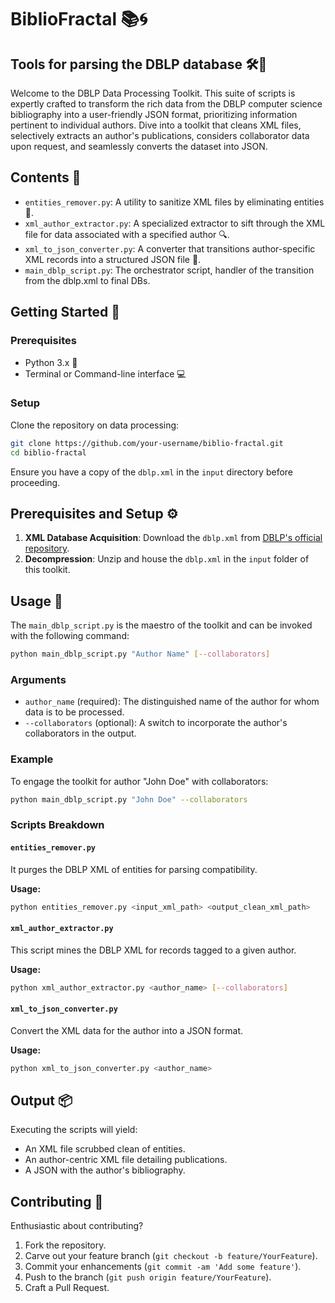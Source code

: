 # BiblioFractal 📚🌀
## Tools for parsing the DBLP database 🛠️📑

Welcome to the DBLP Data Processing Toolkit. This suite of scripts is expertly crafted to transform the rich data from the DBLP computer science bibliography into a user-friendly JSON format, prioritizing information pertinent to individual authors. Dive into a toolkit that cleans XML files, selectively extracts an author's publications, considers collaborator data upon request, and seamlessly converts the dataset into JSON.

## Contents 📂

- `entities_remover.py`: A utility to sanitize XML files by eliminating entities 🧹.
- `xml_author_extractor.py`: A specialized extractor to sift through the XML file for data associated with a specified author 🔍.
- `xml_to_json_converter.py`: A converter that transitions author-specific XML records into a structured JSON file 🔄.
- `main_dblp_script.py`: The orchestrator script, handler of the transition from the dblp.xml to final DBs.

## Getting Started 🚀

### Prerequisites

- Python 3.x 🐍
- Terminal or Command-line interface 💻

### Setup

Clone the repository on data processing:

```bash
git clone https://github.com/your-username/biblio-fractal.git
cd biblio-fractal
```

Ensure you have a copy of the `dblp.xml` in the `input` directory before proceeding.

## Prerequisites and Setup ⚙️

1. **XML Database Acquisition**: Download the `dblp.xml` from [DBLP's official repository](https://dblp.org/xml/).
2. **Decompression**: Unzip and house the `dblp.xml` in the `input` folder of this toolkit.

## Usage 📘

The `main_dblp_script.py` is the maestro of the toolkit and can be invoked with the following command:

```bash
python main_dblp_script.py "Author Name" [--collaborators]
```

### Arguments

- `author_name` (required): The distinguished name of the author for whom data is to be processed.
- `--collaborators` (optional): A switch to incorporate the author's collaborators in the output.

### Example

To engage the toolkit for author "John Doe" with collaborators:

```bash
python main_dblp_script.py "John Doe" --collaborators
```

### Scripts Breakdown

#### `entities_remover.py`

It purges the DBLP XML of entities for parsing compatibility.

**Usage:**

```bash
python entities_remover.py <input_xml_path> <output_clean_xml_path>
```

#### `xml_author_extractor.py`

This script mines the DBLP XML for records tagged to a given author.

**Usage:**

```bash
python xml_author_extractor.py <author_name> [--collaborators]
```

#### `xml_to_json_converter.py`

Convert the XML data for the author into a JSON format.

**Usage:**

```bash
python xml_to_json_converter.py <author_name>
```

## Output 📦

Executing the scripts will yield:

- An XML file scrubbed clean of entities.
- An author-centric XML file detailing publications.
- A JSON with the author's bibliography.

## Contributing 🤝

Enthusiastic about contributing?

1. Fork the repository.
2. Carve out your feature branch (`git checkout -b feature/YourFeature`).
3. Commit your enhancements (`git commit -am 'Add some feature'`).
4. Push to the branch (`git push origin feature/YourFeature`).
5. Craft a Pull Request.
